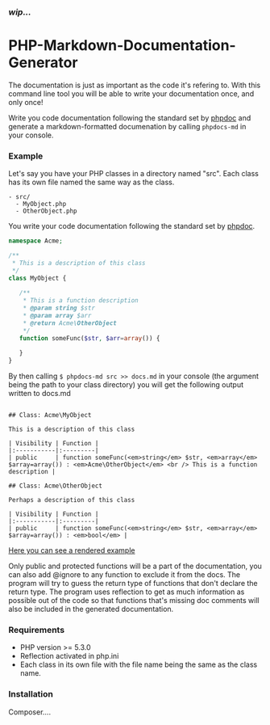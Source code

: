 ### *wip...*

# PHP-Markdown-Documentation-Generator

The documentation is just as important as the code it's refering to. With this command line tool 
you will be able to write your documentation once, and only once! 

Write you code documentation following the standard set by [phpdoc](http://www.phpdoc.org/) and generate a markdown-formatted documenation by calling `phpdocs-md` in your console.

### Example

Let's say you have your PHP classes in a directory named "src". Each class has its own file named the same way as the class.

```
- src/
  - MyObject.php
  - OtherObject.php
```

You write your code documentation following the standard set by [phpdoc](http://www.phpdoc.org/). 

```php
namespace Acme;

/**
 * This is a description of this class
 */
class MyObject {
   
   /**
    * This is a function description
    * @param string $str
    * @param array $arr
    * @return Acme\OtherObject
    */
   function someFunc($str, $arr=array()) {
   
   }
}
```

By then calling `$ phpdocs-md src >> docs.md` in your console (the argument being the path to your class directory) you will get the following output written to docs.md

```

## Class: Acme\MyObject

This is a description of this class

| Visibility | Function |
|:-----------|:---------|
| public     | function someFunc(<em>string</em> $str, <em>array</em> $array=array()) : <em>Acme\OtherObject</em> <br /> This is a function description |

## Class: Acme\OtherObject

Perhaps a description of this class

| Visibility | Function |
|:-----------|:---------|
| public     | function someFunc(<em>string</em> $str, <em>array</em> $array=array()) : <em>bool</em> |

```

[Here you can see a rendered example](https://github.com/victorjonsson/PHP-Markdown-Documentation-Generator/wiki/test)

Only public and protected functions will be a part of the documentation, you can also add @ignore to any function to exclude it from the docs. The program will try to guess the return type of functions that don't declare the return type. The program uses reflection to get as much information as possible out of the code so that functions that's missing doc comments will also be  included in the generated documentation.

### Requirements

- PHP version >= 5.3.0
- Reflection activated in php.ini
- Each class in its own file with the file name being the same as the class name.

### Installation

Composer....
